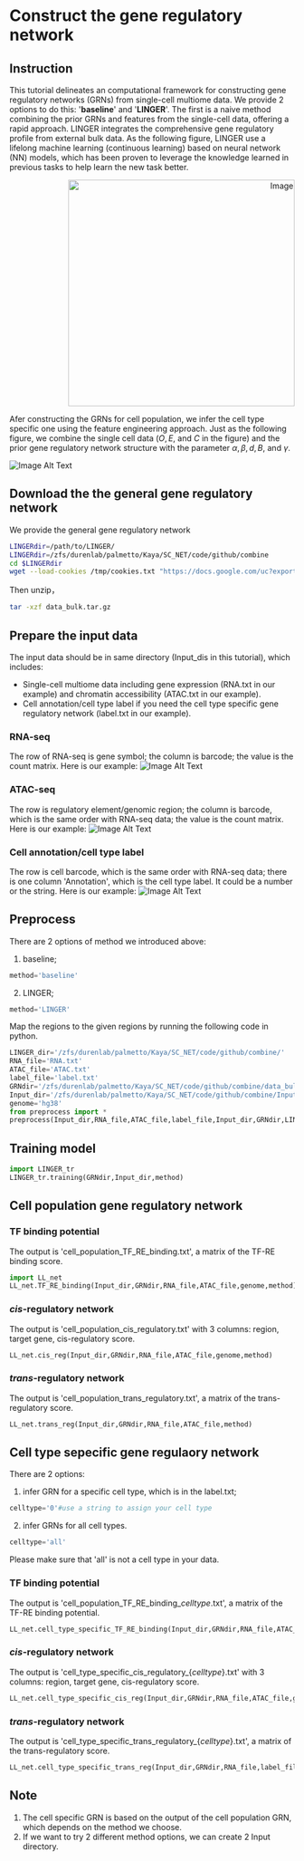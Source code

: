 # Construct the gene regulatory network
## Instruction
This tutorial delineates an computational framework for constructing gene regulatory networks (GRNs) from single-cell multiome data. We provide 2 options to do this: '**baseline**' and '**LINGER**'. The first is a naive method combining the prior GRNs and features from the single-cell data, offering a rapid approach. LINGER integrates the comprehensive gene regulatory profile from external bulk data. As the following figure, LINGER use a lifelong machine learning (continuous learning) based on neural network (NN) models, which has been proven to leverage the knowledge learned in previous tasks to help learn the new task better.
<div style="text-align: right">
  <img src="LINGER.png" alt="Image" width="400">
</div>

Afer constructing the GRNs for cell population, we infer the cell type specific one using the feature engineering approach. Just as the following figure, we combine the single cell data ($O, E$, and $C$ in the figure) and the prior gene regulatory network structure with the parameter $\alpha,\beta,d,B$, and $\gamma$.

![Image Alt Text](feature_engineering.jpg)

## Download the the general gene regulatory network 
We provide the general gene regulatory network
```sh
LINGERdir=/path/to/LINGER/
LINGERdir=/zfs/durenlab/palmetto/Kaya/SC_NET/code/github/combine
cd $LINGERdir
wget --load-cookies /tmp/cookies.txt "https://docs.google.com/uc?export=download&confirm=$(wget --quiet --save-cookies /tmp/cookies.txt --keep-session-cookies --no-check-certificate 'https://docs.google.com/uc?export=download&id=1vM8btN3LWu699YiPH0JyjIV_LZBIxiX_' -O- | sed -rn 's/.*confirm=([0-9A-Za-z_]+).*/\1\n/p')&id=1vM8btN3LWu699YiPH0JyjIV_LZBIxiX_" -O data_bulk.tar.gz && rm -rf /tmp/cookies.txt
```
Then unzip，
```sh
tar -xzf data_bulk.tar.gz
```
## Prepare the input data
The input data should be in same directory (Input_dis in this tutorial), which includes: 
- Single-cell multiome data including gene expression (RNA.txt in our example) and chromatin accessibility (ATAC.txt in our example).
- Cell annotation/cell type label if you need the cell type specific gene regulatory network (label.txt in our example).
### RNA-seq
The row of RNA-seq is gene symbol; the column is barcode; the value is the count matrix. Here is our example:
![Image Alt Text](RNA.png)
### ATAC-seq
The row is regulatory element/genomic region; the column is barcode, which is the same order with RNA-seq data; the value is the count matrix. Here is our example:
![Image Alt Text](ATAC.png)
### Cell annotation/cell type label
The row is cell barcode, which is the same order with RNA-seq data; there is one column 'Annotation', which is the cell type label. It could be a number or the string. Here is our example:
![Image Alt Text](label.png)
## Preprocess
There are 2 options of method we introduced above:
1. baseline;
```python
method='baseline'
```
2. LINGER;
```python
method='LINGER'
```
Map the regions to the given regions by running the following code in python. 
```python
LINGER_dir='/zfs/durenlab/palmetto/Kaya/SC_NET/code/github/combine/'
RNA_file='RNA.txt'
ATAC_file='ATAC.txt'
label_file='label.txt'
GRNdir='/zfs/durenlab/palmetto/Kaya/SC_NET/code/github/combine/data_bulk/'
Input_dir='/zfs/durenlab/palmetto/Kaya/SC_NET/code/github/combine/Input/'
genome='hg38'
from preprocess import *
preprocess(Input_dir,RNA_file,ATAC_file,label_file,Input_dir,GRNdir,LINGER_dir,genome,method)
```
## Training model
```python
import LINGER_tr
LINGER_tr.training(GRNdir,Input_dir,method)
```
## Cell population gene regulatory network
### TF binding potential
The output is 'cell_population_TF_RE_binding.txt', a matrix of the TF-RE binding score.
```python
import LL_net
LL_net.TF_RE_binding(Input_dir,GRNdir,RNA_file,ATAC_file,genome,method)
```
### *cis*-regulatory network
The output is 'cell_population_cis_regulatory.txt' with 3 columns: region, target gene, cis-regulatory score.
```python
LL_net.cis_reg(Input_dir,GRNdir,RNA_file,ATAC_file,genome,method)
```
### *trans*-regulatory network
The output is 'cell_population_trans_regulatory.txt', a matrix of the trans-regulatory score.
```python
LL_net.trans_reg(Input_dir,GRNdir,RNA_file,ATAC_file,method)
```
## Cell type sepecific gene regulaory network
There are 2 options:
1. infer GRN for a specific cell type, which is in the label.txt;
```python
celltype='0'#use a string to assign your cell type
```
2. infer GRNs for all cell types.
```python
celltype='all'
```
Please make sure that 'all' is not a cell type in your data.
### TF binding potential
The output is 'cell_population_TF_RE_binding_*celltype*.txt', a matrix of the TF-RE binding potential.
```python
LL_net.cell_type_specific_TF_RE_binding(Input_dir,GRNdir,RNA_file,ATAC_file,label_file,genome,celltype)
```
### *cis*-regulatory network
The output is 'cell_type_specific_cis_regulatory_{*celltype*}.txt' with 3 columns: region, target gene, cis-regulatory score.
```python
LL_net.cell_type_specific_cis_reg(Input_dir,GRNdir,RNA_file,ATAC_file,genome,celltype)
```
### *trans*-regulatory network
The output is 'cell_type_specific_trans_regulatory_{*celltype*}.txt', a matrix of the trans-regulatory score.
```python
LL_net.cell_type_specific_trans_reg(Input_dir,GRNdir,RNA_file,label_file,ATAC_file,celltype)
```
## Note
1. The cell specific GRN is based on the output of the cell population GRN, which depends on the method we choose.
2. If we want to try 2 different method options, we can create 2 Input directory.
